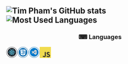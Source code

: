 ![Tim Pham's GitHub stats](https://github-readme-stats.vercel.app/api?username=timphamvn33&show_icons=true&theme=algolia)
![Most Used Languages](https://github-readme-stats.vercel.app/api/top-langs?username=timphamvn33&layout=compact)
---
<h3 align="center">⌨ Languages</h3>
<img width="30px" src="https://github.com/Pedro-Murilo/icons-for-readme/blob/main/.github/react-icon.svg" alt="ReactJS Icon" /><img width="30px" src="https://github.com/Pedro-Murilo/icons-for-readme/blob/main/.github/css-icon.svg" alt="CSS Icon" /><img width="30px" src="https://github.com/Pedro-Murilo/icons-for-readme/blob/main/.github/vscode-icon.svg" alt="VSCode Icon" /><img width="30px" src="https://raw.githubusercontent.com/github/explore/80688e429a7d4ef2fca1e82350fe8e3517d3494d/topics/javascript/javascript.png" />
